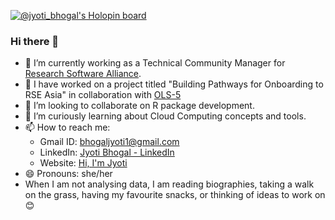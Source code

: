 [![@jyoti_bhogal's Holopin board](https://holopin.me/jyoti_bhogal)](https://holopin.io/@jyoti_bhogal)

### Hi there 👋

<!--
**jyoti-bhogal/jyoti-bhogal** is a ✨ _special_ ✨ repository because its `README.md` (this file) appears on your GitHub profile.

Here are some ideas to get you started:

- 🔭 I’m currently working on ...
- 🌱 I’m currently learning ...
- 👯 I’m looking to collaborate on ...
- 🤔 I’m looking for help with ...
- 💬 Ask me about ...
- 📫 How to reach me: 
- 😄 Pronouns: ...
- ⚡ Fun fact: ...
-->
-  🔭 I’m currently working as a Technical Community Manager for [Research Software Alliance](https://www.researchsoft.org/).
-  🔭 I have worked on a project titled "Building Pathways for Onboarding to RSE Asia" in collaboration with [OLS-5](https://openlifesci.org/ols-5/projects-participants/)
- 👯 I’m looking to collaborate on R package development.
- 🌱 I’m curiously learning about Cloud Computing concepts and tools.
- 📫 How to reach me: 
    - Gmail ID: bhogaljyoti1@gmail.com
    - LinkedIn: [Jyoti Bhogal - LinkedIn](https://www.linkedin.com/in/jyoti-bhogal/)
    - Website: [Hi, I'm Jyoti](https://jyoti-bhogal.github.io/about-me/)
- 😄 Pronouns: she/her
- When I am not analysing data, I am reading biographies, taking a walk on the grass, having my favourite snacks, or thinking of ideas to work on 😊
